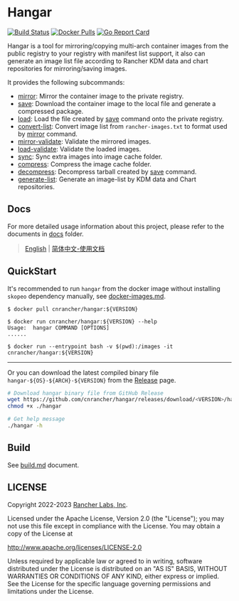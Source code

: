 # Hangar

[![Build Status](https://drone-pandaria.cnrancher.com/api/badges/cnrancher/hangar/status.svg?ref=refs/heads/main)](https://drone-pandaria.cnrancher.com/cnrancher/hangar)
[![Docker Pulls](https://img.shields.io/docker/pulls/cnrancher/hangar.svg)](https://store.docker.com/community/images/cnrancher/hangar)
[![Go Report Card](https://goreportcard.com/badge/github.com/cnrancher/hangar)](https://goreportcard.com/report/github.com/cnrancher/hangar)

Hangar is a tool for mirroring/copying multi-arch container images from the public registry to your registry with manifest list support, it also can generate an image list file according to Rancher KDM data and chart repositories for mirroring/saving images.

It provides the following subcommands:
- [mirror](docs/zh_CN/mirror.md): Mirror the container image to the private registry.
- [save](docs/zh_CN/save.md): Download the container image to the local file and generate a compressed package.
- [load](docs/zh_CN/load.md): Load the file created by [save](./docs/zh_CN/save.md) command onto the private registry.
- [convert-list](docs/zh_CN/convert-list.md): Convert image list from `rancher-images.txt` to format used by [mirror](./docs/zh_CN/mirror.md) command.
- [mirror-validate](docs/zh_CN/mirror-validate.md): Validate the mirrored images.
- [load-validate](docs/zh_CN/load-validate.md): Validate the loaded images.
- [sync](./docs/zh_CN/sync.md): Sync extra images into image cache folder.
- [compress](./docs/zh_CN/compress.md): Compress the image cache folder.
- [decompress](./docs/zh_CN/decompress.md): Decompress tarball created by [save](./save.md) command.
- [generate-list](docs/zh_CN/generate-list.md): Generate an image-list by KDM data and Chart repositories.

## Docs

For more detailed usage information about this project, please refer to the documents in [docs](docs/) folder.

> [English](./docs/en_US/README.md) | [简体中文-使用文档](./docs/zh_CN/README.md)

## QuickStart

It's recommended to run `hangar` from the docker image without installing `skopeo` dependency manually, see [docker-images.md](./docs/zh_CN/docker-images.md).

```console
$ docker pull cnrancher/hangar:${VERSION}

$ docker run cnrancher/hangar:${VERSION} --help
Usage:	hangar COMMAND [OPTIONS]
......

$ docker run --entrypoint bash -v $(pwd):/images -it cnrancher/hangar:${VERSION}
```

----

Or you can download the latest compiled binary file `hangar-${OS}-${ARCH}-${VERSION}` from the [Release](https://github.com/cnrancher/hangar/releases) page.

```sh
# Download hangar binary file from GitHub Release
wget https://github.com/cnrancher/hangar/releases/download/<VERSION>/hangar-<OS>-<ARCH>-<VERSION> -O hangar
chmod +x ./hangar

# Get help message
./hangar -h
```

## Build

See [build.md](./docs/zh_CN/build.md) document.

## LICENSE

Copyright 2022-2023 [Rancher Labs, Inc](https://rancher.com).

Licensed under the Apache License, Version 2.0 (the "License");
you may not use this file except in compliance with the License.
You may obtain a copy of the License at

http://www.apache.org/licenses/LICENSE-2.0

Unless required by applicable law or agreed to in writing, software
distributed under the License is distributed on an "AS IS" BASIS,
WITHOUT WARRANTIES OR CONDITIONS OF ANY KIND, either express or implied.
See the License for the specific language governing permissions and
limitations under the License.
